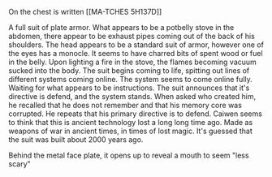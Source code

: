 On the chest is written [[MA-TCHES 5H137D]]

A full suit of plate armor. What appears to be a potbelly stove in the abdomen, there appear to be exhaust pipes coming out of the back of his shoulders. The head appears to be a standard suit of armor, however one of the eyes has a monocle. It seems to have charred bits of spent wood or fuel in the belly. Upon lighting a fire in the stove, the flames becoming vacuum sucked into the body. The suit begins coming to life, spitting out lines of different systems coming online. The system seems to come online fully. Waiting for what appears to be instructions. The suit announces that it's directive is defend, and the system stands.  When asked who created him, he recalled that he does not remember and that his memory core was corrupted. He repeats that his primary directive is to defend. Caiwen seems to think that this is ancient technology lost a long long time ago. Made as weapons of war in ancient times, in times of lost magic. It's guessed that the suit was built about 2000 years ago.

Behind the metal face plate, it opens up to reveal a mouth to seem "less scary"